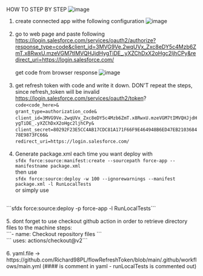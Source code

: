 HOW TO STEP BY STEP
![image](https://user-images.githubusercontent.com/41301282/198681542-b272dac1-2b9b-420e-94f7-2fbb4924f040.png)

1. create connected app withe following configuration
![image](https://user-images.githubusercontent.com/41301282/198654875-c9b5e0c7-8c26-4696-9097-cae630c65b6e.png)
<br><br>
2. go to web page and paste following
https://login.salesforce.com/services/oauth2/authorize?response_type=code&client_id=3MVG9Ve.2wqUVx_Zxc8eDY5c4Mzb6ZmT.x8RwxU.mzeVGM7tIMVQHJjdHygTiDE_.yXZChDxX2oHgc2ljhCPy&redirect_uri=https://login.salesforce.com/
<br><br>
get code from browser response
![image](https://user-images.githubusercontent.com/41301282/198655140-a80b5aa3-0a6b-4b80-bbcc-391683fed58c.png)
<br><br>
3. get refresh token with code and write it down. 
DON'T repeat the steps, since refresh_token will be invalid
https://login.salesforce.com/services/oauth2/token?
<br>```code<code_here>&```
<br>```grant_type=authorization_code&```
<br>```client_id=3MVG9Ve.2wqUVx_Zxc8eDY5c4Mzb6ZmT.x8RwxU.mzeVGM7tIMVQHJjdHygTiDE_.yXZChDxX2oHgc2ljhCPy&```
<br>```client_secret=80292F23E5CC4AB17CDC81A171F66F9E464948B6ED47EB210368478E9873FC66&```
<br>```redirect_uri=https://login.salesforce.com/```
<br><br>
4. Generate package.xml each time you want deploy with
<br>```sfdx force:source:manifest:create --sourcepath force-app --manifestname package.xml ```
<br>then use 
<br>```sfdx force:source:deploy -w 100 --ignorewarnings --manifest package.xml -l RunLocalTests ```
<br> or simply use
<br>
```sfdx force:source:deploy -p force-app -l RunLocalTests```
<br><br>
5. dont forget to use checkout github action in order to retrieve directory files to the machine
steps:
     <br> ```- name: Checkout repository files ```
     <br> ``` uses: actions/checkout@v2```
<br><br>
6. yaml.file -> https://github.com/Richard98PL/flowRefreshToken/blob/main/.github/workflows/main.yml (#### is comment in yaml - runLocalTests is commented out)
<br><br>



